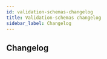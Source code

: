 ```yaml
---
id: validation-schemas-changelog
title: Validation-schemas changelog
sidebar_label: Changelog
---
```

## Changelog